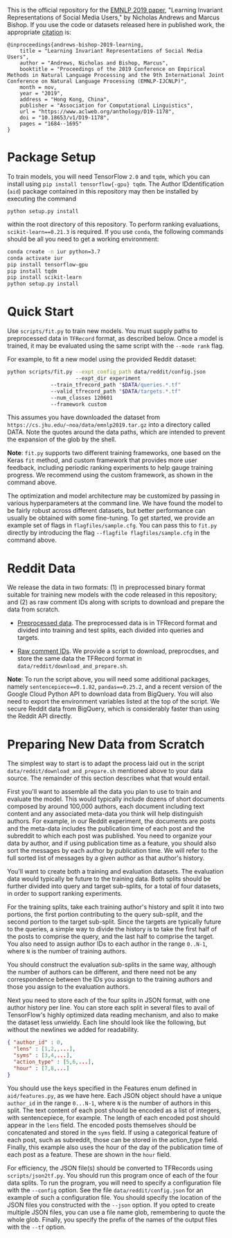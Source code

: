 This is the official repository for the [EMNLP 2019
paper](https://www.aclweb.org/anthology/D19-1178.pdf), "Learning
Invariant Representations of Social Media Users," by Nicholas Andrews
and Marcus Bishop.  If you use the code or datasets released here in
published work, the appropriate
[citation](https://www.aclweb.org/anthology/D19-1178.bib) is:

```
@inproceedings{andrews-bishop-2019-learning,
    title = "Learning Invariant Representations of Social Media Users",
    author = "Andrews, Nicholas and Bishop, Marcus",
    booktitle = "Proceedings of the 2019 Conference on Empirical Methods in Natural Language Processing and the 9th International Joint Conference on Natural Language Processing (EMNLP-IJCNLP)",
    month = nov,
    year = "2019",
    address = "Hong Kong, China",
    publisher = "Association for Computational Linguistics",
    url = "https://www.aclweb.org/anthology/D19-1178",
    doi = "10.18653/v1/D19-1178",
    pages = "1684--1695"
}
```

# Package Setup

To train models, you will need TensorFlow `2.0` and `tqdm`, which you can install
using `pip install tensorflow{-gpu} tqdm`. The Author
IDdentification (`aid`) package contained in this repository may then
be installed by executing the command

```
python setup.py install
```
within the root directory of this repository.
To perform ranking evaluations, `scikit-learn==0.21.3` is required.
If you use `conda`, the following commands should be all you need
to get a working environment:

```bash
conda create -n iur python=3.7
conda activate iur
pip install tensorflow-gpu
pip install tqdm
pip install scikit-learn
python setup.py install
```

# Quick Start

Use `scripts/fit.py` to train new models. You must supply paths to preprocessed
data in `TFRecord` format, as described below. Once a model is trained, it may
be evaluated using the same script with the `--mode rank` flag.

For example, to fit a new model using the provided Reddit dataset:

```bash
python scripts/fit.py --expt_config_path data/reddit/config.json
                      --expt_dir experiment
		      --train_tfrecord_path "$DATA/queries.*.tf"
		      --valid_tfrecord_path "$DATA/targets.*.tf"
		      --num_classes 120601
		      --framework custom
```
This assumes you have downloaded the dataset from
`https://cs.jhu.edu/~noa/data/emnlp2019.tar.gz` into a directory called DATA.
Note the quotes around the data paths, which are intended to prevent
the expansion of the glob by the shell.

**Note**: `fit.py` supports two different training frameworks,
one based on the Keras `fit` method, and custom framework
that provides more user feedback, including periodic ranking experiments
to help gauge training progress. We recommend using the custom
framework, as shown in the command above.

The optimization and model architecture may be customized by passing
in various hyperparameters at the command line. We have found the
model to be fairly robust across different datasets, but better
performance can usually be obtained with some fine-tuning. To get
started, we provide an example set of flags in `flagfiles/sample.cfg`.
You can pass this to `fit.py` directly by introducing the flag
`--flagfile flagfiles/sample.cfg` in the command above.

# Reddit Data

We release the data in two formats: (1) in preprocessed binary format suitable for training
new models with the code released in this repository; and (2) as raw comment IDs along with scripts 
to download and prepare the data from scratch.

* [Preprocessed data](https://cs.jhu.edu/~noa/data/emnlp2019.tar.gz). The
preprocessed data is in TFRecord format and divided into training and test
splits, each divided into queries and targets.

* [Raw comment IDs](https://cs.jhu.edu/~noa/data/reddit.tar.gz). We provide a
script to download, preprocdses, and store the same data the TFRecord format in
`data/reddit/download_and_prepare.sh`.

**Note**: To run the script above, you will need some additional packages,
namely `sentencepiece==0.1.82`, `pandas==0.25.2`, and a recent version of the
Google Cloud Python API to download data from BigQuery. You will also need
to export the environment variables listed at the top of the script.
We secure Reddit data from BigQuery, which is considerably faster than using 
the Reddit API directly.

# Preparing New Data from Scratch

The simplest way to start is to adapt the process laid out in the script
`data/reddit/download_and_prepare.sh` mentioned above to your data source. The
remainder of this section describes what that would entail.

First you'll want to assemble all the data you plan to use to train and 
evaluate the model. This would typically include dozens of short 
documents composed by around 100,000 authors, each document including 
text content and any associated meta-data you think will help 
distinguish authors. For example, in our Reddit experiment, the 
documents are posts and the meta-data includes the publication time of 
each post and the subreddit to which each post was published. You need 
to organize your data by author, and if using publication time as a 
feature, you should also sort the messages by each author by publication 
time. We will refer to the full sorted list of messages by a given 
author as that author's history.

You'll want to create both a training and evaluation datasets. The evaluation
data would typically be future to the training data. Both splits should be
further divided into query and target sub-splits, for a total of four datasets,
in order to support ranking experiments.

For the training splits, take each training author's history and split 
it into two portions, the first portion contributing to the query 
sub-split, and the second portion to the target sub-split. Since the 
targets are typically future to the queries, a simple way to divide the 
history is to take the first half of the posts to comprise the query, 
and the last half to comprise the target. You also need to assign author 
IDs to each author in the range `0..N-1`, where `N` is the number of 
training authors.

You should construct the evaluation sub-splits in the same way, although 
the number of authors can be different, and there need not be any 
correspondence between the IDs you assign to the training authors and 
those you assign to the evaluation authors.

Next you need to store each of the four splits in JSON format, with one 
author history per line. You can store each split in several files
to avail of TensorFlow's highly optimized data reading mechanism,
and also to make the dataset less unwieldy.
Each line should look like the following, but without the newlines we 
added for readability.

```json
{ "author_id" : 0,
  "lens" : [1,2,,...],
  "syms" : [3,4,...],
  "action_type" : [5,6,...], 
  "hour" : [7,8,...]
}
```

You should use the keys specified in the Features enum defined in 
`aid/features.py`, as we have here. Each JSON object should have a unique 
`author_id` in the range `0...N-1`, where `N` is the number of authors in 
this split. The text content of each post should be encoded as a list of 
integers, with sentencepiece, for example. The length of each encoded 
post should appear in the `lens` field. The encoded posts themselves 
should be concatenated and stored in the `syms` field. If using a 
categorical feature of each post, such as subreddit, those can be stored 
in the action_type field. Finally, this example also uses the hour of 
the day of the publication time of each post as a feature. These are 
shown in the `hour` field.

For efficiency, the JSON file(s) should be converted to TFRecords using
`scripts/json2tf.py`. You should run this program once of each of 
the four data splits. To run the program, you will need to specify a 
configuration file with the `--config` option. See the file 
`data/reddit/config.json` for an example of such a configuration file. You 
should specify the location of the JSON files you constructed with the 
`--json` option. If you opted to create multiple JSON files, you can use a 
file name glob, remembering to quote the whole glob. Finally, you 
specify the prefix of the names of the output files with the `--tf` 
option.
